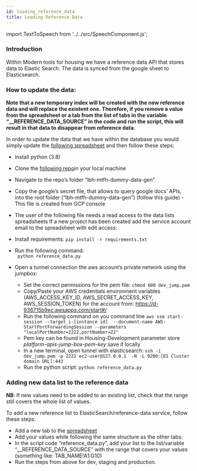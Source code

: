 ```yaml
---
id: loading_reference_data
title: Loading Reference Data
---
```

import TextToSpeech from '../../src/SpeechComponent.js';

<TextToSpeech>

### Introduction
Within Modern tools for housing we have a reference data API that stores data to Elastic Search. The data is synced from the google sheet to Elasticsearch. 

### How to update the data:

**Note that a new temporary index will be created with the new reference data and will replace the existent one. Therefore, if you remove a value from the spreadsheet or a tab from the list of tabs in the variable “__REFERENCE_DATA_SOURCE” in the code and run the script, this will result in that data to disappear from reference data.**

In order to update the data that we have within the database you would simply update the [following spreadsheet](https://docs.google.com/spreadsheets/d/1De8BdvD7xR1Xx707c6LekLxNyueMu-paaZ91EatnEgs/edit?usp=sharing) and then follow these steps:
- Install python (3.8)
- Clone the [following repo](https://github.com/LBHackney-IT/lbh-mtfh-dummy-data-gen)in your local machine
- Navigate to the repo’s folder “lbh-mtfh-dummy-data-gen”
- Copy the google’s secret file, that allows to query google docs’ APIs, into the root folder (“lbh-mtfh-dummy-data-gen”) (follow this guide)
-This file is created from GCP console
- The user of the following file needs a read access to the data lists spreadsheets
If a new project has been created add the service account email to the spreadsheet with edit access:

- Install requirements:
  ``` pip install -r requirements.txt ```

- Run the following command:  
``` python reference_data.py```
- Open a tunnel connection the aws account’s private network using the jumpbox:
    - Set the correct permissions for the pem file: ```chmod 600 dev_jump.pem```
    - Copy/Paste your AWS credentials environment variables (AWS_ACCESS_KEY_ID, AWS_SECRET_ACCESS_KEY, AWS_SESSION_TOKEN) for the account from: https://d-936715b9ec.awsapps.com/start#/
    - Run the following command on you command line ```aws ssm start-session --target i-[instance id]  --document-name AWS-StartPortForwardingSession --parameters "localPortNumber=2222,portNumber=22"```
    - Pem key can be found in Housing-Development parameter store *platform-apis-jump-box-pem-key* save it locally 
    - In a new terminal, open tunnel with elasticsearch: ```ssh -i dev_jump.pem -p 2222 ec2-user@127.0.0.1  -N -L 9200:[ES Cluster domain URL]:443```
    - Run the python script:
    ```python reference_data.py```

### Adding new data list to the reference data

**NB**: If new values need to be added to an existing list, check that the range still covers the whole list of values.

To add a new reference list to ElasticSearch/reference-data service, follow these steps:
- Add a new tab to the [spreadsheet](https://docs.google.com/spreadsheets/d/1De8BdvD7xR1Xx707c6LekLxNyueMu-paaZ91EatnEgs)
- Add your values while following the same structure as the other tabs:
- In the script code “reference_data.py”, add your list to the list/variable “__REFERENCE_DATA_SOURCE” with the range that covers your values (something like: TAB_NAME!A1:G10)
- Run the steps from above for dev, staging and production.


</TextToSpeech>

